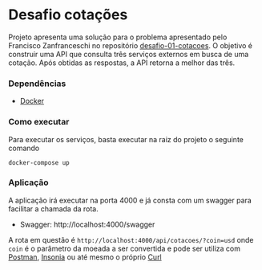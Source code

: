 # Desafio cotações

Projeto apresenta uma solução para o problema apresentado pelo Francisco Zanfranceschi no repositório 
[desafio-01-cotacoes](https://github.com/zanfranceschi/desafio-01-cotacoes). 
O objetivo é construir uma API que consulta três serviços externos em busca de uma cotação. Após obtidas as respostas, a API retorna a melhor das três.

### Dependências
- [Docker](https://docs.docker.com/get-docker/)

### Como executar

Para executar os serviços, basta executar na raiz do projeto o seguinte comando
```
docker-compose up
```

### Aplicação

A aplicação irá executar na porta 4000 e já consta com um swagger para facilitar a chamada da rota.
- Swagger: http://localhost:4000/swagger

A rota em questão é `http://localhost:4000/api/cotacoes/?coin=usd` onde `coin` é o parâmetro da moeada a ser convertida e pode ser utiliza com [Postman](https://www.postman.com/downloads/), [Insonia](https://insomnia.rest/download) ou até mesmo o próprio [Curl](https://curl.se/docs/manual.html)